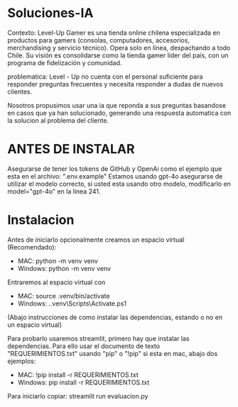 # Soluciones-IA
Contexto:
Level-Up Gamer es una tienda online chilena especializada en productos para gamers (consolas, computadores, accesorios, merchandising y servicio técnico). Opera solo en línea, despachando a todo Chile. Su visión es consolidarse como la tienda gamer líder del país, con un programa de fidelización y comunidad.

problematica: Level - Up no cuenta con el personal suficiente para responder preguntas frecuentes y necesita responder a dudas de nuevos clientes.

Nosotros propusimos usar una ia que reponda a sus preguntas basandose en casos que ya han solucionado, generando una respuesta automatica con la solucion al problema del cliente.

# ANTES DE INSTALAR

Asegurarse de tener los tokens de GitHub y OpenAi como el ejemplo que esta en el archivo: ".env.example"
Estamos usando gpt-4o asegurarse de utilizar el modelo correcto, si usted esta usando otro modelo, modificarlo en model="gpt-4o" en la linea 241.

# Instalacion

Antes de iniciarlo opcionalmente creamos un espacio virtual (Recomendado):

- MAC: python -m venv venv 
- Windows: python -m venv venv

Entraremos al espacio virtual con 
- MAC: source .venv/bin/activate
- Windows: .\.venv\Scripts\Activate.ps1

(Abajo instrucciones de como instalar las dependencias, estando o no en un espacio virtual)

Para probarlo usaremos streamlit, primero hay que instalar las dependencias.
Para ello usar el documento de texto "REQUERIMIENTOS.txt" 
usando "pip" o "!pip" si esta en mac, abajo dos ejemplos:

- MAC: !pip install -r REQUERIMIENTOS.txt
- Windows: pip install -r REQUERIMIENTOS.txt

Para iniciarlo copiar: streamlit run evaluacion.py

